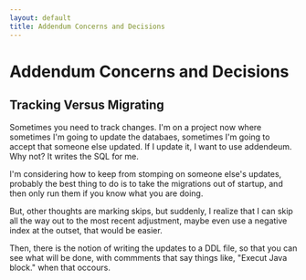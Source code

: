 ```yaml
---
layout: default
title: Addendum Concerns and Decisions
---
```


# Addendum Concerns and Decisions

## Tracking Versus Migrating

Sometimes you need to track changes. I'm on a project now where sometimes I'm
going to update the databaes, sometimes I'm going to accept that someone else
updated. If I update it, I want to use addendeum. Why not? It writes the SQL for
me.

I'm considering how to keep from stomping on someone else's updates, probably
the best thing to do is to take the migrations out of startup, and then only run
them if you know what you are doing.

But, other thoughts are marking skips, but suddenly, I realize that I can skip
all the way out to the most recent adjustment, maybe even use a negative index
at the outset, that would be easier.

Then, there is the notion of writing the updates to a DDL file, so that you can
see what will be done, with commments that say things like, "Execut Java block."
when that occours.
